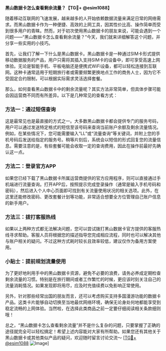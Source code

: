 **黑山数据卡怎么查看剩余流量？【TG💪+ @esim1088】**

随着移动互联网的飞速发展，越来越多的人开始依赖数据流量来满足日常的网络需求。而黑山数据卡作为一种便捷、高效的上网工具，因其性价比高、操作简单而受到很多用户的青睐。然而，对于初次使用黑山数据卡的朋友来说，可能会遇到一个问题——“黑山数据卡怎么查看剩余流量？”今天，我们就来详细解答这个问题，并分享一些实用的小技巧。

首先，让我们了解一下什么是黑山数据卡。黑山数据卡是一种通过SIM卡形式提供移动数据服务的产品，用户只需将其插入支持SIM卡的设备中，即可享受高速上网体验。无论是智能手机、平板电脑还是便携式WiFi设备，都可以轻松连接到互联网。这种卡通常适用于短期旅行者或需要频繁更换地点工作的商务人士，因为它不受固定合约限制，可以根据实际需求灵活选择套餐。

那么，如何查看黑山数据卡中的剩余流量呢？其实方法非常简单，但具体步骤可能会因运营商不同而有所差异。以下是几种常见的查看方式：

### 方法一：通过短信查询

这是最常见也是最直接的方式之一。大多数黑山数据卡都会提供专门的服务号码，用户可以通过发送特定格式的短信至该号码来查询当前账户余额及剩余流量情况。例如，在某些情况下，您可能需要输入“LL”或“流量查询”等关键词，并附上您的手机号码后发送给指定的服务号。稍等片刻后，系统会以短信的形式回复您的流量信息。需要注意的是，有些套餐可能会收取一定的查询费用，因此在操作前最好先确认这一点。

### 方法二：登录官方APP

如果您已经下载了黑山数据卡所属运营商提供的官方应用程序，则可以直接通过手机端进行流量查询。打开APP后，按照提示完成登录操作（通常是输入手机号码和密码），然后进入个人中心页面即可找到有关流量使用状况的相关选项。此外，在这里还能修改密码、更改套餐计划等功能，非常适合想要全方位管理自己账户信息的新手用户。

### 方法三：拨打客服热线

如果以上两种方式都无法解决问题，您可以尝试拨打黑山数据卡官方提供的客服热线寻求帮助。客服人员将根据您的描述指导您完成相应流程，同时也可以解决其他与账户相关的疑问。不过这种方式耗时较长且效率较低，建议仅作为备用方案使用。

### 小贴士：提前规划流量使用

为了更好地利用手中的黑山数据卡资源，避免不必要的浪费，请务必养成定期检查剩余流量的习惯。特别是在旅行期间或者工作繁忙的时候，更应该时刻关注自己的流量消耗情况。如果发现即将用尽，应及时充值续费以免影响正常使用。

另外，针对那些经常出国的朋友而言，还可以考虑购买支持多国漫游功能的数据卡产品。这类卡片能够自动切换至当地最优网络环境，确保无论身处何地都能享受到稳定流畅的上网体验。当然啦，在选择此类商品之前一定要仔细阅读相关条款细则哦！

总之，“黑山数据卡怎么查看剩余流量”并不是什么复杂的问题，只要掌握了正确的途径就完全可以轻松搞定！希望上述内容能对大家有所帮助。如果您还有其他关于黑山数据卡或其他类似产品的疑问，欢迎随时留言讨论交流～ [[TG💪+ @esim1088](https://t.me/s/esim1088) ![Image](https://i.postimg.cc/4NQfJmqS/Snipaste-2025-05-13-00-14-12.png)]